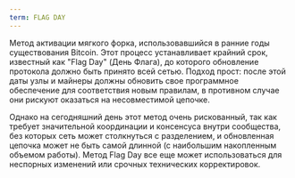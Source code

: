 ```yaml
---
term: FLAG DAY
---
```


Метод активации мягкого форка, использовавшийся в ранние годы существования Bitcoin. Этот процесс устанавливает крайний срок, известный как "Flag Day" (День Флага), до которого обновление протокола должно быть принято всей сетью. Подход прост: после этой даты узлы и майнеры должны обновить свое программное обеспечение для соответствия новым правилам, в противном случае они рискуют оказаться на несовместимой цепочке.

Однако на сегодняшний день этот метод очень рискованный, так как требует значительной координации и консенсуса внутри сообщества, без которых сеть может столкнуться с разделением, и обновленная цепочка может не быть самой длинной (с наибольшим накопленным объемом работы). Метод Flag Day все еще может использоваться для неспорных изменений или срочных технических корректировок.